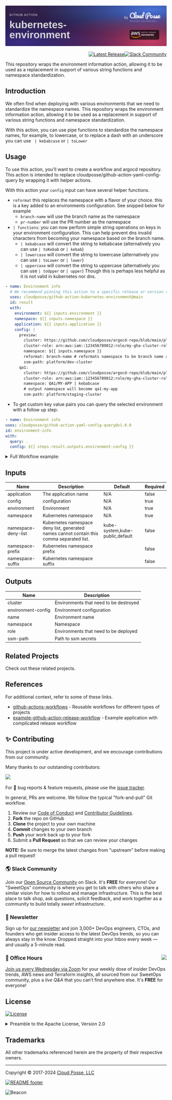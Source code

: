 

<!-- markdownlint-disable -->
<a href="https://cpco.io/homepage"><img src="https://github.com/cloudposse/github-action-kubernetes-environment/blob/main/.github/banner.png?raw=true" alt="Project Banner"/></a><br/>
    <p align="right">
<a href="https://github.com/cloudposse/github-action-kubernetes-environment/releases/latest"><img src="https://img.shields.io/github/release/cloudposse/github-action-kubernetes-environment.svg" alt="Latest Release"/></a><a href="https://slack.cloudposse.com"><img src="https://slack.cloudposse.com/badge.svg" alt="Slack Community"/></a></p>
<!-- markdownlint-restore -->

<!--




  ** DO NOT EDIT THIS FILE
  **
  ** This file was automatically generated by the `cloudposse/build-harness`.
  ** 1) Make all changes to `README.yaml`
  ** 2) Run `make init` (you only need to do this once)
  ** 3) Run`make readme` to rebuild this file.
  **
  ** (We maintain HUNDREDS of open source projects. This is how we maintain our sanity.)
  **





-->

This repository wraps the environment information action, allowing it to be used as a replacement in support of various string functions and namespace standardization.




## Introduction

We often find when deploying with various environments that we need to standardize the namespace names. This repository wraps the environment information action, allowing it to be used as a replacement in support of various string functions and namespace standardization.

With this action, you can use pipe functions to standardize the namespace names, for example, to lowercase, or to replace a dash with an underscore you can use ` | kebabcase` or `| toLower`




## Usage


To use this action, you'll want to create a workflow and argocd repository.
This action is intended to replace cloudposse/github-action-yaml-config-query by wrapping it with helper actions.

With this action your `config` input can have several helper functions.

* `reformat` this replaces the namespace with a flavor of your choice. this is a key added to an environments configuration. See snipped below for example
  * `branch-name` will use the branch name as the namespace
  * `pr-number` will use the PR number as the namespace
* `| functions`: you can now perform simple string operations on keys in your environment configuration. This can help prevent dns invalid characters from becoming your namespace based on the branch name.
  * `| kebabcase` will convert the string to kebabcase (alternatively you can use `| toKebab` or `| kebab`)
  * `| lowercase` will convert the string to lowercase (alternatively you can use `| toLower` or `| lower`)
  * `| uppercase` will convert the string to uppercase (alternatively you can use `| toUpper` or `| upper`) Though this is perhaps less helpful as it is not valid in kubernetes nor dns.

```yaml
- name: Environment info
  # We recommend pinning this action to a specific release or version range to ensure stability
  uses: cloudposse/github-action-kubernetes-environment@main
  id: result
  with:
    environment: ${{ inputs.environment }}
    namespace: ${{ inputs.namespace }}
    application: ${{ inputs.application }}
    config: |
      preview:
        cluster: https://github.com/cloudposse/argocd-repo/blob/main/plat/ue2-dev/apps
        cluster-role: arn:aws:iam::123456789012:role/my-gha-cluster-role
        namespace: ${{ inputs.namespace }}
        reformat: branch-name # reformats namespace to be branch name as kebabcase, alternatively use `pr-number` here for `pr-123` as your namespace
        ssm-path: platform/dev-cluster
      qa1:
        cluster: https://github.com/cloudposse/argocd-repo/blob/main/plat/ue2-staging/apps
        cluster-role: arn:aws:iam::123456789012:role/my-gha-cluster-role
        namespace: QA1/MY-APP | kebabcase
        # output namespace will become qa1-my-app
        ssm-path: platform/staging-cluster
  ```

* To get custom key value pairs you can query the selected environment with a follow up step:
      
```yaml
- name: Environment info
uses: cloudposse/github-action-yaml-config-query@v1.0.0
id: environment-info
with:
  query: .
  config: ${{ steps.result.outputs.environment-config }}
```

<details><summary>  Full Workflow example:</summary>

```yaml
name: 'Environments - ArgoCD'
description: 'Get information about environment'
inputs:
  environment:
    description: "Environment name"
    required: true
  application:
    description: "The application name"
    required: false
  namespace:
    description: "Namespace name"
    required: true
outputs:
  name:
    description: "Environment name"
    value: ${{ inputs.environment }}
  region:
    description: "Default AWS Region"
    value: us-east-2
  role:
    description: "Environments that need to be deployed"
    value: ${{ steps.result.outputs.role }}
  cluster:
    description: "Environments that need to be destroyed"
    value: ${{ steps.result.outputs.cluster }}
  namespace:
    description: "Namespace"
    value: ${{ steps.result.outputs.namespace }}
  ssm-path:
    description: "Path to ssm secrets"
    value: ${{ steps.result.outputs.ssm-path }}

runs:
  using: "composite"
  steps:
    - name: Environment info
      # We recommend pinning this action to a specific release or version range to ensure stability
      uses: cloudposse/github-action-kubernetes-environment@main
      id: result
      with:
        environment: ${{ inputs.environment }}
        namespace: ${{ inputs.namespace }}
        application: ${{ inputs.application }}
        config: |
          preview:
            cluster: https://github.com/cloudposse/argocd-repo/blob/main/plat/ue2-dev/apps
            cluster-role: arn:aws:iam::123456789012:role/my-gha-cluster-role
            namespace: ${{ inputs.namespace }}
            ssm-path: platform/dev-cluster
            reformat: branch-name
          qa1:
            cluster: https://github.com/cloudposse/argocd-repo/blob/main/plat/ue2-staging/apps
            cluster-role: arn:aws:iam::123456789012:role/my-gha-cluster-role
            namespace: qa1
            ssm-path: platform/staging-cluster
          qa2:
            cluster: https://github.com/cloudposse/argocd-repo/blob/main/plat/ue2-staging/apps
            cluster-role: arn:aws:iam::123456789012:role/my-gha-cluster-role
            namespace: qa2
            ssm-path: platform/staging-cluster
          qa3:
            cluster: https://github.com/cloudposse/argocd-repo/blob/main/plat/ue2-staging/apps
            cluster-role: arn:aws:iam::123456789012:role/my-gha-cluster-role
            namespace: qa3
            ssm-path: platform/staging-cluster
          qa4:
            cluster: https://github.com/cloudposse/argocd-repo/blob/main/plat/ue2-staging/apps
            cluster-role: arn:aws:iam::123456789012:role/my-gha-cluster-role
            namespace: qa4
            ssm-path: platform/staging-cluster
          
          production:
            cluster: https://github.com/athoteldev/argocd-deploy-prod/blob/main/plat/ue2-prod/apps
            cluster-role: arn:aws:iam::123456789012:role/my-gha-cluster-role
            namespace: production
            ssm-path: platform/prod-cluster
          
          staging:
            cluster: https://github.com/cloudposse/argocd-repo/blob/main/plat/ue2-staging/apps
            cluster-role: arn:aws:iam::123456789012:role/my-gha-cluster-role
            namespace: staging
            ssm-path: platform/staging-cluster
          
          sandbox:
            cluster: https://github.com/cloudposse/argocd-repo/blob/main/plat/ue2-sandbox/apps
            cluster-role: arn:aws:iam::123456789012:role/my-gha-cluster-role
            namespace: sandbox
            ssm-path: platform/sandbox-cluster

          dev:
            cluster: https://github.com/cloudposse/argocd-repo/blob/main/plat/ue2-dev/apps
            cluster-role: arn:aws:iam::123456789012:role/my-gha-cluster-role
            namespace: dev  
            ssm-path: platform/dev-cluster
```

</details>






<!-- markdownlint-disable -->

## Inputs

| Name | Description | Default | Required |
|------|-------------|---------|----------|
| application | The application name | N/A | false |
| config | configuration | N/A | true |
| environment | Environment | N/A | true |
| namespace | Kubernetes namespace | N/A | true |
| namespace-deny-list | Kubernetes namespace deny list, generated names cannot contain this comma separated list. | kube-system,kube-public,default | false |
| namespace-prefix | Kubernetes namespace prefix |  | false |
| namespace-suffix | Kubernetes namespace suffix |  | false |


## Outputs

| Name | Description |
|------|-------------|
| cluster | Environments that need to be destroyed |
| environment-config | Environment configuration |
| name | Environment name |
| namespace | Namespace |
| role | Environments that need to be deployed |
| ssm-path | Path to ssm secrets |
<!-- markdownlint-restore -->


## Related Projects

Check out these related projects.



## References

For additional context, refer to some of these links.

- [github-actions-workflows](https://github.com/cloudposse/github-actions-workflows) - Reusable workflows for different types of projects
- [example-github-action-release-workflow](https://github.com/cloudposse/example-github-action-release-workflow) - Example application with complicated release workflow




## ✨ Contributing

This project is under active development, and we encourage contributions from our community.



Many thanks to our outstanding contributors:

<a href="https://github.com/cloudposse/github-action-kubernetes-environment/graphs/contributors">
  <img src="https://contrib.rocks/image?repo=cloudposse/github-action-kubernetes-environment&max=24" />
</a>

For 🐛 bug reports & feature requests, please use the [issue tracker](https://github.com/cloudposse/github-action-kubernetes-environment/issues).

In general, PRs are welcome. We follow the typical "fork-and-pull" Git workflow.
 1. Review our [Code of Conduct](https://github.com/cloudposse/github-action-kubernetes-environment/?tab=coc-ov-file#code-of-conduct) and [Contributor Guidelines](https://github.com/cloudposse/.github/blob/main/CONTRIBUTING.md).
 2. **Fork** the repo on GitHub
 3. **Clone** the project to your own machine
 4. **Commit** changes to your own branch
 5. **Push** your work back up to your fork
 6. Submit a **Pull Request** so that we can review your changes

**NOTE:** Be sure to merge the latest changes from "upstream" before making a pull request!

### 🌎 Slack Community

Join our [Open Source Community](https://cpco.io/slack?utm_source=github&utm_medium=readme&utm_campaign=cloudposse/github-action-kubernetes-environment&utm_content=slack) on Slack. It's **FREE** for everyone! Our "SweetOps" community is where you get to talk with others who share a similar vision for how to rollout and manage infrastructure. This is the best place to talk shop, ask questions, solicit feedback, and work together as a community to build totally *sweet* infrastructure.

### 📰 Newsletter

Sign up for [our newsletter](https://cpco.io/newsletter?utm_source=github&utm_medium=readme&utm_campaign=cloudposse/github-action-kubernetes-environment&utm_content=newsletter) and join 3,000+ DevOps engineers, CTOs, and founders who get insider access to the latest DevOps trends, so you can always stay in the know.
Dropped straight into your Inbox every week — and usually a 5-minute read.

### 📆 Office Hours <a href="https://cloudposse.com/office-hours?utm_source=github&utm_medium=readme&utm_campaign=cloudposse/github-action-kubernetes-environment&utm_content=office_hours"><img src="https://img.cloudposse.com/fit-in/200x200/https://cloudposse.com/wp-content/uploads/2019/08/Powered-by-Zoom.png" align="right" /></a>

[Join us every Wednesday via Zoom](https://cloudposse.com/office-hours?utm_source=github&utm_medium=readme&utm_campaign=cloudposse/github-action-kubernetes-environment&utm_content=office_hours) for your weekly dose of insider DevOps trends, AWS news and Terraform insights, all sourced from our SweetOps community, plus a _live Q&A_ that you can’t find anywhere else.
It's **FREE** for everyone!
## License

<a href="https://opensource.org/licenses/Apache-2.0"><img src="https://img.shields.io/badge/License-Apache%202.0-blue.svg?style=for-the-badge" alt="License"></a>

<details>
<summary>Preamble to the Apache License, Version 2.0</summary>
<br/>
<br/>

Complete license is available in the [`LICENSE`](LICENSE) file.

```text
Licensed to the Apache Software Foundation (ASF) under one
or more contributor license agreements.  See the NOTICE file
distributed with this work for additional information
regarding copyright ownership.  The ASF licenses this file
to you under the Apache License, Version 2.0 (the
"License"); you may not use this file except in compliance
with the License.  You may obtain a copy of the License at

  https://www.apache.org/licenses/LICENSE-2.0

Unless required by applicable law or agreed to in writing,
software distributed under the License is distributed on an
"AS IS" BASIS, WITHOUT WARRANTIES OR CONDITIONS OF ANY
KIND, either express or implied.  See the License for the
specific language governing permissions and limitations
under the License.
```
</details>

## Trademarks

All other trademarks referenced herein are the property of their respective owners.


---
Copyright © 2017-2024 [Cloud Posse, LLC](https://cpco.io/copyright)


<a href="https://cloudposse.com/readme/footer/link?utm_source=github&utm_medium=readme&utm_campaign=cloudposse/github-action-kubernetes-environment&utm_content=readme_footer_link"><img alt="README footer" src="https://cloudposse.com/readme/footer/img"/></a>

<img alt="Beacon" width="0" src="https://ga-beacon.cloudposse.com/UA-76589703-4/cloudposse/github-action-kubernetes-environment?pixel&cs=github&cm=readme&an=github-action-kubernetes-environment"/>

